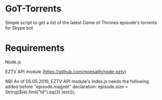 # GoT-Torrents
Simple script to get a list of the latest Game of Thrones episode's torrents for Skype bot

# Requirements
Node.js

EZTV API module (https://github.com/moesalih/node-eztv)

NB! As of 05.05.2016, EZTV API module's index.js needs the following added before "episode.magnet" declaration:
    episode.size = String($(e).find("td").eq(3).text());
